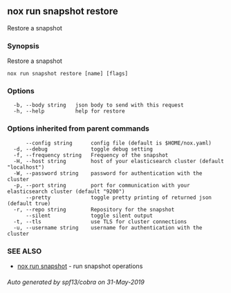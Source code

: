 ## nox run snapshot restore

Restore a snapshot

### Synopsis

Restore a snapshot

```
nox run snapshot restore [name] [flags]
```

### Options

```
  -b, --body string   json body to send with this request
  -h, --help          help for restore
```

### Options inherited from parent commands

```
      --config string      config file (default is $HOME/nox.yaml)
  -d, --debug              toggle debug setting
  -f, --frequency string   Frequency of the snapshot
  -H, --host string        host of your elasticsearch cluster (default "localhost")
  -W, --password string    password for authentication with the cluster
  -p, --port string        port for communication with your elasticsearch cluster (default "9200")
      --pretty             toggle pretty printing of returned json (default true)
  -r, --repo string        Repository for the snapshot
      --silent             toggle silent output
  -t, --tls                use TLS for cluster connections
  -u, --username string    username for authentication with the cluster
```

### SEE ALSO

* [nox run snapshot](nox_run_snapshot.md)	 - run snapshot operations

###### Auto generated by spf13/cobra on 31-May-2019
